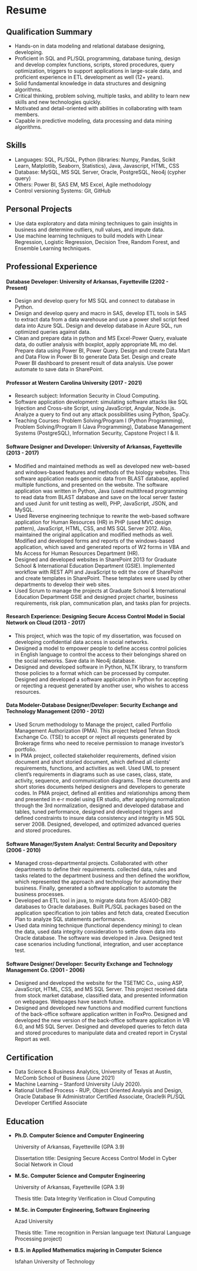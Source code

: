 # Resume
<h2 color="blue">Qualification Summary</h2>
<ul>
  <li>Hands-on in data modeling and relational database designing, developing.</li> 
  <li>Proficient in SQL and PL/SQL programming, database tuning, design and develop complex functions, scripts, stored procedures, query optimization, triggers to support applications in large-scale data, and proficient experience in ETL development as well (12+ years).</li>
  <li>Solid fundamental knowledge in data structures and designing algorithms.</li>
  <li>Critical thinking, problem solving, multiple tasks, and ability to learn new skills and new technologies quickly.</li>
  <li>Motivated and detail-oriented with abilities in collaborating with team members.</li>
  <li>Capable in predictive modeling, data processing and data mining algorithms.</li>
</ul>

<h2>Skills</h2>
<ul>
  <li>Languages: SQL, PL/SQL, Python (libraries: Numpy, Pandas, Scikit Learn, Matplotlib, Seaborn, Statistics), Java, Javascript, HTML, CSS</li>
  <li>Database: MySQL, MS SQL Server, Oracle, PostgreSQL, Neo4j (cypher query)</li>
  <li>Others: Power BI, SAS EM, MS Excel, Agile methodology</li>
  <li>Control versioning Systems: Git, GitHub</li>
 </ul>
 
 <h2>Personal Projects</h2>
 <ul>
  <li>Use data exploratory and data mining techniques to gain insights in business and determine outliers, null values, and impute data.</li>
  <li>Use machine learning techniques to build models with Linear Regression, Logistic Regression, Decision Tree, Random Forest, and Ensemble Learning techniques.</li>
</ul>
 <h2> Professional Experience</h2>
 <h4>Database Developer: University of Arkansas, Fayetteville (2202 - Present)</h4>
 <ul>
  <li>Design and develop query for MS SQL and connect to database in Python.</li>
  <li>Design and develop query and macro in SAS, develop ETL tools in SAS to extract data from a data warehouse and use a power shell script feed data into Azure SQL. Design and develop database in Azure SQL, run optimized queries against data.</li>
  <li>Clean and prepare data in python and MS Excel-Power Query, evaluate data, do outlier analysis with boxplot, apply appropriate ML mo
    del. Prepare data using Power BI, Power Query. Design and create Data Mart and Data Flow in Power Bi to generate Data Set. Design and create Power BI dashboard to present result of data analysis. Use power automate to save data in SharePoint.</li>
 </ul>
 <h4>Professor at Western Carolina University (2017 - 2021)</h4>
 <ul>
  <li>Research subject: Information Security in Cloud Computing.</li>
  <li>Software application development: simulating software attacks like SQL Injection and Cross-site Script, using JavaScript, Angular, Node.js. Analyze a query to find out any attack possibilities using Python, SpaCy.</li>
  <li>Teaching Courses: Problem Solving/Program I (Python Programming), Problem Solving/Program II (Java Programming), Database Management Systems (PostgreSQL), Information Security, Capstone Project I & II.</li>
 </ul>
 <h4>Software Designer and Developer: University of Arkansas, Fayetteville (2013 - 2017)</h4>
 <ul>
  <li>Modified and maintained methods as well as developed new web-based and windows-based features and methods of the biology websites. This software application reads genomic data from BLAST database, applied multiple functions, and presented on the website. The software application was written in Python, Java (used multithread programming to read data from BLAST database and save on the local server faster and used Junit for unit testing as well), PHP, JavaScript, JSON, and MySQL. </li>
  <li>Used Reverse engineering technique to rewrite the web-based software application for Human Resources (HR) in PHP (used MVC design pattern), JavaScript, HTML, CSS, and MS SQL Server 2012. Also, maintained the original application and modified methods as well. Modified and developed forms and reports of the windows-based application, which saved and generated reports of W2 forms in VBA and Ms Access for Human Resources Department (HR).</li> 
  <li>Designed and developed websites in SharePoint 2013 for Graduate School & International Education Department (GSIE). Implemented workflow with REST API and JavaScript to edit the core of SharePoint and create templates in SharePoint. These templates were used by other departments to develop their web sites.</li>
  <li>Used Scrum to manage the projects at Graduate School & International Education Department GSIE and designed project charter, business requirements, risk plan, communication plan, and tasks plan for projects.</li>
 </ul>
 <h4>Research Experience: Designing Secure Access Control Model in Social Network on Cloud (2013 - 2017)</h4>
 <ul>
  <li>This project, which was the topic of my dissertation, was focused on developing confidential data access in social networks.</li>
  <li>Designed a model to empower people to define access control policies in English language to control the access to their belongings shared on the social networks. Save data in Neo4j database.</li>
  <li>Designed and developed software in Python, NLTK library, to transform those policies to a format which can be processed by computer. Designed and developed a software application in Python for accepting or rejecting a request generated by another user, who wishes to access resources.</li>
 </ul>
 <h4>Data Modeler-Database Designer/Developer: Security Exchange and Technology Management (2010 - 2012)</h4>
 <ul>
  <li>Used Scrum methodology to Manage the project, called Portfolio Management Authorization (PMA). This project helped Tehran Stock Exchange Co. (TSE) to accept or reject all requests generated by Brokerage firms who need to receive permission to manage investor’s portfolio.</li>  
  <li>In PMA project, collected stakeholder requirements, defined vision document and short storied document, which defined all clients’ requirements, functions, and activities as well. Used UML to present client’s requirements in diagrams such as use cases, class, state, activity, sequence, and communication diagrams. These documents and short stories documents helped designers and developers to generate codes. In PMA project, defined all entities and relationships among them and presented in e-r model using ER studio, after applying normalization through the 3rd normalization, designed and developed database and tables, tuned performance, designed and developed triggers and defined constraints to insure data consistency and integrity in MS SQL server 2008. Designed, developed, and optimized advanced queries and stored procedures.</li> 
 </ul>
 <h4>Software Manager/System Analyst: Central Security and Depository (2006 - 2010)</h4>
 <ul>
  <li>Managed cross-departmental projects. Collaborated with other departments to define their requirements. collected data, rules and tasks related to the department business and then defined the workflow, which represented the approach and technology for automating their business. Finally, generated a software application to automate the business processes.</li>
  <li>Developed an ETL tool in java, to migrate data from AS/400-DB2 databases to Oracle databases. Built PL/SQL packages based on the application specification to join tables and fetch data, created Execution Plan to analyze SQL statements performance.</li>
  <li>Used data mining technique (functional dependency mining) to clean the data, used data integrity consideration to settle down data into Oracle database. The software was developed in Java. Designed test case scenarios including functional, integration, and user acceptance test.</li>

 </ul>
 <h4>Software Designer/ Developer: Security Exchange and Technology Management Co. (2001 - 2006)</h4>
 <ul>
  <li>Designed and developed the website for the TSETMC Co., using ASP, JavaScript, HTML, CSS, and MS SQL Server. This project received data from stock market database, classified data, and presented information on webpages. Webpages have search future. </li>
  <li>Designed and developed new functions and modified current functions of the back-office software application written in FoxPro. Designed and developed the new version of the back-office software application in VB 6.0, and MS SQL Server. Designed and developed queries to fetch data and stored procedures to manipulate data and created report in Crystal Report as well.</li>
</ul>

<h2>Certification</h2>
<ul>
  <li>Data Science & Business Analytics, University of Texas at Austin, McComb School of Business (June 2021)</li>
  <li>Machine Learning – Stanford University (July 2020).</li>
  <li>Rational Unified Process - RUP, Object Oriented Analysis and Design, Oracle Database 9i Administrator Certified Associate, Oracle9i PL/SQL Developer Certified Associate</li>
</ul>
<h2>Education</h2>
<ul>
  <li><b>Ph.D. Computer Science and Computer Engineering</b>                                
    <p>University of Arkansas, Fayetteville (GPA 3.9)</p>
    <p>Dissertation title: Designing Secure Access Control Model in Cyber Social Network in Cloud</p>
  </li>
  <li><b>M.Sc. Computer Science and Computer Engineering</b>                                        
    <p>University of Arkansas, Fayetteville (GPA 3.9)</p>
    <p>Thesis title: Data Integrity Verification in Cloud Computing</p>
  </li>  
  <li><b>M.Sc. in Computer Engineering, Software Engineering</b>                                    
    <p>Azad University</p>
    <p>Thesis title: Time recognition in Persian language text (Natural Language Processing project)</p>
  </li> 
  <li><b>B.S. in Applied Mathematics majoring in Computer Science</b>                           
    <p>Isfahan University of Technology</p>

 

